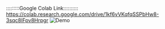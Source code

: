 :::::::::Google Colab Link::::::::::
https://colab.research.google.com/drive/1kf6vVKqfqSSPbHw8-3sqc8lFpv8Hrpgr
<img src="https://github.com/pdhruv93/Self-Drive-Car-CNN/blob/master/output.gif" alt="Demo" style="max-width:100%;">
